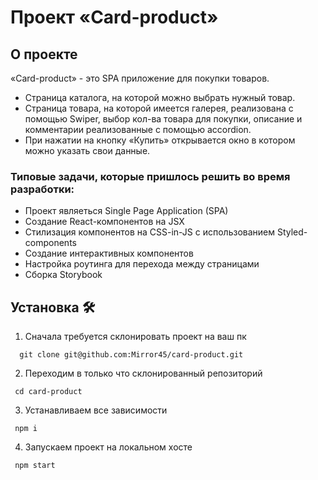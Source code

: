 # Проект «Card-product»


## О проекте

«Card-product» - это SPA приложение для покупки товаров.
- Страница каталога, на которой можно выбрать нужный товар.
- Страница товара, на которой имеется галерея, реализована с помощью Swiper, выбор кол-ва товара для покупки, описание и комментарии реализованные с помощью accordion.
- При нажатии на кнопку «Купить» открывается окно в котором можно указать свои данные.

### Типовые задачи, которые пришлось решить во время разработки:

- Проект являеться Single Page Application (SPA)
- Создание React-компонентов  на JSX
- Стилизация компонентов на CSS-in-JS с использованием Styled-components
- Создание интерактивных компонентов
- Настройка роутинга для перехода между страницами
- Сборка Storybook

## Установка 🛠

1. Сначала требуется склонировать проект на ваш пк

```
  git clone git@github.com:Mirror45/card-product.git
```

2. Переходим в только что склонированный репозиторий

```
 cd card-product
```

3. Устанавливаем все зависимости

```
 npm i
```

4. Запускаем проект на локальном хосте

```
 npm start
```
